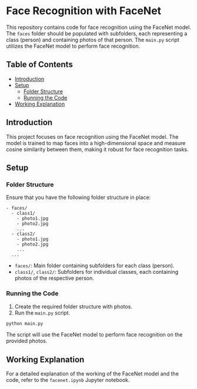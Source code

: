 # Face Recognition with FaceNet

This repository contains code for face recognition using the FaceNet model. The `faces` folder should be populated with subfolders, each representing a class (person) and containing photos of that person. The `main.py` script utilizes the FaceNet model to perform face recognition.

## Table of Contents

- [Introduction](#introduction)
- [Setup](#setup)
  - [Folder Structure](#folder-structure)
  - [Running the Code](#running-the-code)
- [Working Explanation](#working-explanation)

## Introduction

This project focuses on face recognition using the FaceNet model. The model is trained to map faces into a high-dimensional space and measure cosine similarity between them, making it robust for face recognition tasks.

## Setup

### Folder Structure

Ensure that you have the following folder structure in place:

```plaintext
- faces/
  - class1/
    - photo1.jpg
    - photo2.jpg
    ...
  - class2/
    - photo1.jpg
    - photo2.jpg
    ...
  ...
```

- `faces/`: Main folder containing subfolders for each class (person).
- `class1/`, `class2/`: Subfolders for individual classes, each containing photos of the respective person.

### Running the Code

1. Create the required folder structure with photos.
2. Run the `main.py` script.

```bash
python main.py
```

The script will use the FaceNet model to perform face recognition on the provided photos.

## Working Explanation

For a detailed explanation of the working of the FaceNet model and the code, refer to the `facenet.ipynb` Jupyter notebook.
